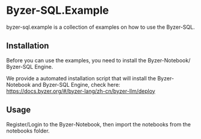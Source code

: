 # Byzer-SQL.Example

byzer-sql.example is a collection of examples on how to use the Byzer-SQL.

## Installation

Before you can use the examples, you need to install the Byzer-Notebook/ Byzer-SQL Engine.

We provide a automated installation script that will install the Byzer-Notebook and Byzer-SQL Engine, 
check here: https://docs.byzer.org/#/byzer-lang/zh-cn/byzer-llm/deploy

## Usage

Register/Login to the Byzer-Notebook, then import the notebooks from the notebooks folder.
